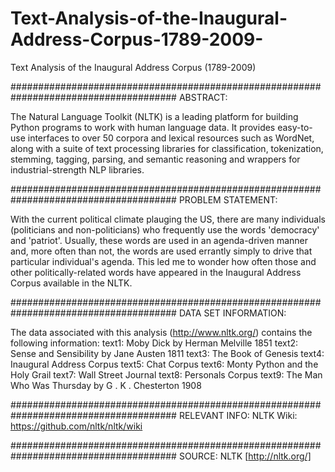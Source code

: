 # Text-Analysis-of-the-Inaugural-Address-Corpus-1789-2009-

Text Analysis of the Inaugural Address Corpus (1789-2009)

######################################################################################
ABSTRACT: 

The Natural Language Toolkit (NLTK) is a leading platform for building Python programs to work with human language data. It provides easy-to-use interfaces to over 50 corpora and lexical resources such as WordNet, along with a suite of text processing libraries for classification, tokenization, stemming, tagging, parsing, and semantic reasoning and wrappers for industrial-strength NLP libraries.

######################################################################################
PROBLEM STATEMENT: 

With the current political climate plauging the US, there are many individuals (politicians and non-politicians) who frequently use the words 'democracy' and 'patriot'. Usually, these words are used in an agenda-driven manner and, more often than not, the words are used errantly simply to drive that particular individual's agenda. This led me to wonder how often those and other politically-related words have appeared in the Inaugural Address Corpus available in the NLTK.

######################################################################################
DATA SET INFORMATION:

The data associated with this analysis (http://www.nltk.org/) contains the following information:
text1: Moby Dick by Herman Melville 1851
text2: Sense and Sensibility by Jane Austen 1811
text3: The Book of Genesis
text4: Inaugural Address Corpus
text5: Chat Corpus
text6: Monty Python and the Holy Grail
text7: Wall Street Journal
text8: Personals Corpus
text9: The Man Who Was Thursday by G . K . Chesterton 1908

######################################################################################
RELEVANT INFO: NLTK Wiki: https://github.com/nltk/nltk/wiki

######################################################################################
SOURCE: NLTK [http://nltk.org/]
